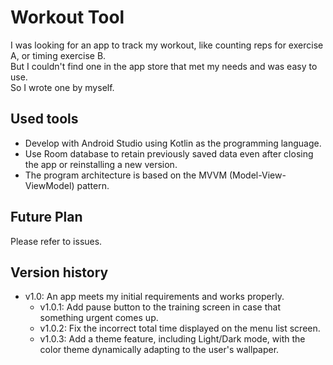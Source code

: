 # Workout Tool
I was looking for an app to track my workout, like counting reps for exercise A, or timing exercise B.  
But I couldn't find one in the app store that met my needs and was easy to use.  
So I wrote one by myself.

## Used tools
- Develop with Android Studio using Kotlin as the programming language.
- Use Room database to retain previously saved data even after closing the app or reinstalling a new version.
- The program architecture is based on the MVVM (Model-View-ViewModel) pattern.

## Future Plan
Please refer to issues.

## Version history
- v1.0: An app meets my initial requirements and works properly.
  - v1.0.1: Add pause button to the training screen in case that something urgent comes up.
  - v1.0.2: Fix the incorrect total time displayed on the menu list screen.
  - v1.0.3: Add a theme feature, including Light/Dark mode, with the color theme dynamically adapting to the user's wallpaper.
